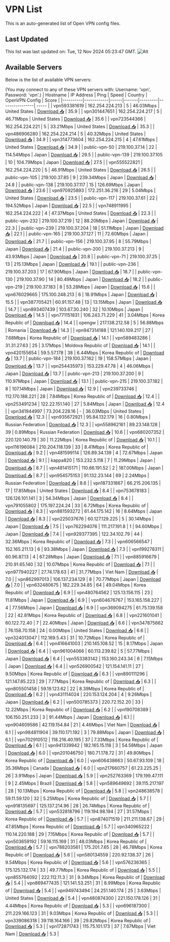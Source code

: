 # VPN List

This is an auto-generated list of Open VPN config files.

## Last Updated

This list was last updated on: Tue, 12 Nov 2024 05:23:47 GMT.
![Alt](https://repobeats.axiom.co/api/embed/186b98318ef1479477931607c1ad7d823f12451f.svg "Repobeats analytics image")

## Available Servers

Below is the list of available VPN servers:

(You may connect to any of these VPN servers with: Username: 'vpn', Password: 'vpn'.)
| Hostname | IP Address | Ping | Speed | Country | OpenVPN Config | Score |
|----------|------------|------|-------|---------|----------------| ----- |
| vpn593381619 | 162.254.224.213 | 5 | 46.03Mbps | United States | [Download 📥](./configs/server_0_US.ovpn) | 35.9 |
| vpn301447651 | 162.254.224.217 | 5 | 46.71Mbps | United States | [Download 📥](./configs/server_1_US.ovpn) | 35.6 |
| vpn723544366 | 162.254.224.221 | 5 | 33.21Mbps | United States | [Download 📥](./configs/server_2_US.ovpn) | 35.3 |
| vpn486906280 | 162.254.224.214 | 5 | 40.32Mbps | United States | [Download 📥](./configs/server_3_US.ovpn) | 34.9 |
| vpn314773604 | 162.254.224.215 | 4 | 47.61Mbps | United States | [Download 📥](./configs/server_4_US.ovpn) | 34.9 |
| public-vpn-50 | 219.100.37.14 | 22 | 114.54Mbps | Japan | [Download 📥](./configs/server_5_JP.ovpn) | 29.5 |
| public-vpn-139 | 219.100.37.105 | 10 | 104.79Mbps | Japan | [Download 📥](./configs/server_6_JP.ovpn) | 27.5 |
| vpn555522821 | 162.254.224.220 | 5 | 46.91Mbps | United States | [Download 📥](./configs/server_7_US.ovpn) | 26.5 |
| public-vpn-105 | 219.100.37.85 | 9 | 239.34Mbps | Japan | [Download 📥](./configs/server_8_JP.ovpn) | 24.8 |
| public-vpn-138 | 219.100.37.117 | 15 | 126.69Mbps | Japan | [Download 📥](./configs/server_9_JP.ovpn) | 23.6 |
| vpn970925893 | 172.251.36.216 | 29 | 5.04Mbps | United States | [Download 📥](./configs/server_10_US.ovpn) | 23.5 |
| public-vpn-117 | 219.100.37.61 | 22 | 194.52Mbps | Japan | [Download 📥](./configs/server_11_JP.ovpn) | 22.5 |
| vpn748911995 | 162.254.224.222 | 4 | 47.37Mbps | United States | [Download 📥](./configs/server_12_US.ovpn) | 22.3 |
| public-vpn-232 | 219.100.37.219 | 12 | 88.20Mbps | Japan | [Download 📥](./configs/server_13_JP.ovpn) | 22.3 |
| public-vpn-239 | 219.100.37.204 | 18 | 51.11Mbps | Japan | [Download 📥](./configs/server_14_JP.ovpn) | 22.1 |
| public-vpn-165 | 219.100.37.127 | 11 | 72.60Mbps | Japan | [Download 📥](./configs/server_15_JP.ovpn) | 21.7 |
| public-vpn-156 | 219.100.37.95 | 8 | 55.79Mbps | Japan | [Download 📥](./configs/server_16_JP.ovpn) | 21.4 |
| public-vpn-200 | 219.100.37.213 | 9 | 43.93Mbps | Japan | [Download 📥](./configs/server_17_JP.ovpn) | 20.8 |
| public-vpn-71 | 219.100.37.25 | 13 | 215.13Mbps | Japan | [Download 📥](./configs/server_18_JP.ovpn) | 19.1 |
| public-vpn-236 | 219.100.37.203 | 17 | 67.90Mbps | Japan | [Download 📥](./configs/server_19_JP.ovpn) | 18.7 |
| public-vpn-130 | 219.100.37.90 | 14 | 80.49Mbps | Japan | [Download 📥](./configs/server_20_JP.ovpn) | 18.2 |
| public-vpn-219 | 219.100.37.183 | 8 | 53.28Mbps | Japan | [Download 📥](./configs/server_21_JP.ovpn) | 15.6 |
| vpn676029665 | 175.100.248.213 | 6 | 18.91Mbps | Japan | [Download 📥](./configs/server_22_JP.ovpn) | 15.5 |
| vpn387705421 | 60.91.157.48 | 13 | 13.15Mbps | Japan | [Download 📥](./configs/server_23_JP.ovpn) | 14.7 |
| vpn893407439 | 103.67.30.240 | 32 | 10.10Mbps | Japan | [Download 📥](./configs/server_24_JP.ovpn) | 14.5 |
| vpn771151831 | 106.243.71.229 | 41 | 3.04Mbps | Korea Republic of | [Download 📥](./configs/server_25_KR.ovpn) | 14.4 |
| opengw | 217.138.212.58 | 5 | 56.88Mbps | Romania | [Download 📥](./configs/server_26_RO.ovpn) | 14.3 |
| vpn947314188 | 121.140.109.217 | 27 | 7.68Mbps | Korea Republic of | [Download 📥](./configs/server_27_KR.ovpn) | 14.1 |
| vpn589483286 | 31.31.27.63 | 25 | 3.17Mbps | Moldova Republic of | [Download 📥](./configs/server_28_MD.ovpn) | 14.1 |
| vpn420155654 | 59.5.57.178 | 38 | 6.44Mbps | Korea Republic of | [Download 📥](./configs/server_29_KR.ovpn) | 13.7 |
| public-vpn-184 | 219.100.37.162 | 19 | 158.57Mbps | Japan | [Download 📥](./configs/server_30_JP.ovpn) | 13.7 |
| vpn254435973 | 153.229.47.78 | 4 | 46.06Mbps | Japan | [Download 📥](./configs/server_31_JP.ovpn) | 13.7 |
| public-vpn-213 | 219.100.37.200 | 9 | 110.97Mbps | Japan | [Download 📥](./configs/server_32_JP.ovpn) | 13.1 |
| public-vpn-215 | 219.100.37.182 | 8 | 107.14Mbps | Japan | [Download 📥](./configs/server_33_JP.ovpn) | 12.9 |
| vpn239733746 | 112.170.188.221 | 28 | 7.84Mbps | Korea Republic of | [Download 📥](./configs/server_34_KR.ovpn) | 12.4 |
| vpn253491234 | 122.22.151.140 | 27 | 5.84Mbps | Japan | [Download 📥](./configs/server_35_JP.ovpn) | 12.4 |
| vpn341944997 | 73.204.228.16 | - | 36.03Mbps | United States | [Download 📥](./configs/server_36_US.ovpn) | 12.3 |
| vpn935672921 | 95.84.132.179 | 16 | 0.80Mbps | Russian Federation | [Download 📥](./configs/server_37_RU.ovpn) | 12.3 |
| vpn558962161 | 89.23.148.128 | 39 | 0.89Mbps | Russian Federation | [Download 📥](./configs/server_38_RU.ovpn) | 10.6 |
| vpn680207352 | 220.120.140.79 | 30 | 11.22Mbps | Korea Republic of | [Download 📥](./configs/server_39_KR.ovpn) | 10.1 |
| vpn116196084 | 210.204.118.139 | 33 | 8.41Mbps | Korea Republic of | [Download 📥](./configs/server_40_KR.ovpn) | 9.2 |
| vpn481599114 | 126.89.34.139 | 4 | 72.67Mbps | Japan | [Download 📥](./configs/server_41_JP.ovpn) | 9.1 |
| kappa820 | 153.232.5.118 | 7 | 11.29Mbps | Japan | [Download 📥](./configs/server_42_JP.ovpn) | 8.7 |
| vpn481415171 | 110.66.191.52 | 2 | 187.00Mbps | Japan | [Download 📥](./configs/server_43_JP.ovpn) | 8.7 |
| vpn954575153 | 91.132.23.144 | 69 | 2.24Mbps | Russian Federation | [Download 📥](./configs/server_44_RU.ovpn) | 8.6 |
| vpn187331867 | 66.215.206.135 | 17 | 17.85Mbps | United States | [Download 📥](./configs/server_45_US.ovpn) | 8.4 |
| vpn753678183 | 126.126.101.141 | 3 | 54.34Mbps | Japan | [Download 📥](./configs/server_46_JP.ovpn) | 8.4 |
| vpn791055802 | 175.197.224.24 | 33 | 6.72Mbps | Korea Republic of | [Download 📥](./configs/server_47_KR.ovpn) | 8.3 |
| vpn881593272 | 61.44.175.142 | 16 | 8.64Mbps | Japan | [Download 📥](./configs/server_48_JP.ovpn) | 8.3 |
| vpn225037676 | 60.127.129.225 | 5 | 30.14Mbps | Japan | [Download 📥](./configs/server_49_JP.ovpn) | 7.5 |
| vpn762294076 | 111.217.191.8 | 1 | 94.60Mbps | Japan | [Download 📥](./configs/server_50_JP.ovpn) | 7.4 |
| vpn929377395 | 122.34.102.79 | 44 | 32.36Mbps | Korea Republic of | [Download 📥](./configs/server_51_KR.ovpn) | 7.3 |
| vpn606566547 | 152.165.211.13 | 6 | 93.38Mbps | Japan | [Download 📥](./configs/server_52_JP.ovpn) | 7.3 |
| vpn199278311 | 60.96.87.13 | 4 | 67.28Mbps | Japan | [Download 📥](./configs/server_53_JP.ovpn) | 7.1 |
| vpn885916679 | 210.91.65.140 | 32 | 10.07Mbps | Korea Republic of | [Download 📥](./configs/server_54_KR.ovpn) | 7.1 |
| vpn977940227 | 27.74.178.63 | 41 | 31.77Mbps | Viet Nam | [Download 📥](./configs/server_55_VN.ovpn) | 7.0 |
| vpn862997013 | 106.137.234.129 | 8 | 70.77Mbps | Japan | [Download 📥](./configs/server_56_JP.ovpn) | 7.0 |
| vpn632480675 | 182.229.34.85 | 64 | 49.04Mbps | Korea Republic of | [Download 📥](./configs/server_57_KR.ovpn) | 6.9 |
| vpn480764562 | 125.13.156.115 | 23 | 11.81Mbps | Japan | [Download 📥](./configs/server_58_JP.ovpn) | 6.9 |
| vpn604676767 | 153.165.158.227 | 4 | 77.56Mbps | Japan | [Download 📥](./configs/server_59_JP.ovpn) | 6.9 |
| vpn369094275 | 61.75.139.158 | 22 | 42.81Mbps | Korea Republic of | [Download 📥](./configs/server_60_KR.ovpn) | 6.8 |
| vpn221601041 | 60.122.72.40 | 7 | 22.40Mbps | Japan | [Download 📥](./configs/server_61_JP.ovpn) | 6.6 |
| vpn347875662 | 76.158.70.158 | 24 | 0.00Mbps | United States | [Download 📥](./configs/server_62_US.ovpn) | 6.6 |
| vpn324013047 | 112.169.5.43 | 31 | 10.72Mbps | Korea Republic of | [Download 📥](./configs/server_63_KR.ovpn) | 6.4 |
| vpn416641003 | 210.145.108.52 | 15 | 8.17Mbps | Japan | [Download 📥](./configs/server_64_JP.ovpn) | 6.4 |
| vpn961004066 | 60.113.239.82 | 5 | 57.77Mbps | Japan | [Download 📥](./configs/server_65_JP.ovpn) | 6.4 |
| vpn553383142 | 153.160.243.34 | 6 | 7.15Mbps | Japan | [Download 📥](./configs/server_66_JP.ovpn) | 6.4 |
| vpn526900542 | 121.154.141.11 | 27 | 9.50Mbps | Korea Republic of | [Download 📥](./configs/server_67_KR.ovpn) | 6.3 |
| vpn890111296 | 121.147.85.223 | 29 | 7.77Mbps | Korea Republic of | [Download 📥](./configs/server_68_KR.ovpn) | 6.3 |
| vpn805501458 | 59.19.123.62 | 22 | 8.39Mbps | Korea Republic of | [Download 📥](./configs/server_69_KR.ovpn) | 6.2 |
| vpn431114024 | 220.153.124.204 | 4 | 9.26Mbps | Japan | [Download 📥](./configs/server_70_JP.ovpn) | 6.2 |
| vpn500785373 | 220.72.152.20 | 33 | 12.22Mbps | Korea Republic of | [Download 📥](./configs/server_71_KR.ovpn) | 6.2 |
| vpn190708389 | 106.150.251.233 | 3 | 91.44Mbps | Japan | [Download 📥](./configs/server_72_JP.ovpn) | 6.1 |
| vpn904609586 | 42.119.154.84 | 21 | 4.46Mbps | Viet Nam | [Download 📥](./configs/server_73_VN.ovpn) | 6.1 |
| vpn984811904 | 39.110.171.192 | 3 | 79.88Mbps | Japan | [Download 📥](./configs/server_74_JP.ovpn) | 6.1 |
| vpn702910512 | 118.216.40.195 | 37 | 7.33Mbps | Korea Republic of | [Download 📥](./configs/server_75_KR.ovpn) | 6.1 |
| vpn941339942 | 182.165.15.118 | 3 | 54.58Mbps | Japan | [Download 📥](./configs/server_76_JP.ovpn) | 6.0 |
| vpn201046750 | 180.71.178.72 | 31 | 49.80Mbps | Korea Republic of | [Download 📥](./configs/server_77_KR.ovpn) | 6.0 |
| vpn606438663 | 50.67.93.109 | 18 | 35.36Mbps | Canada | [Download 📥](./configs/server_78_CA.ovpn) | 6.0 |
| vpn217660757 | 61.23.225.25 | 26 | 3.91Mbps | Japan | [Download 📥](./configs/server_79_JP.ovpn) | 5.9 |
| vpn252763369 | 179.199.47.111 | 9 | 2.45Mbps | Brazil | [Download 📥](./configs/server_80_BR.ovpn) | 5.8 |
| vpn589649692 | 39.115.217.197 | 28 | 10.13Mbps | Korea Republic of | [Download 📥](./configs/server_81_KR.ovpn) | 5.8 |
| vpn248638578 | 59.11.59.120 | 32 | 5.25Mbps | Korea Republic of | [Download 📥](./configs/server_82_KR.ovpn) | 5.7 |
| vpn918135697 | 125.137.214.96 | 28 | 26.74Mbps | Korea Republic of | [Download 📥](./configs/server_83_KR.ovpn) | 5.7 |
| vpn532818796 | 119.194.98.194 | 27 | 31.57Mbps | Korea Republic of | [Download 📥](./configs/server_84_KR.ovpn) | 5.7 |
| vpn874071519 | 211.211.138.67 | 29 | 47.85Mbps | Korea Republic of | [Download 📥](./configs/server_85_KR.ovpn) | 5.7 |
| vpn340965222 | 110.14.220.188 | 29 | 7.15Mbps | Korea Republic of | [Download 📥](./configs/server_86_KR.ovpn) | 5.7 |
| vpn503659192 | 59.16.115.169 | 31 | 48.03Mbps | Korea Republic of | [Download 📥](./configs/server_87_KR.ovpn) | 5.7 |
| vpn788203561 | 175.201.7.65 | 28 | 46.78Mbps | Korea Republic of | [Download 📥](./configs/server_88_KR.ovpn) | 5.6 |
| vpn580134559 | 220.92.138.37 | 26 | 9.54Mbps | Korea Republic of | [Download 📥](./configs/server_89_KR.ovpn) | 5.6 |
| vpn576236365 | 175.125.132.174 | 33 | 49.77Mbps | Korea Republic of | [Download 📥](./configs/server_90_KR.ovpn) | 5.5 |
| vpn855764092 | 222.112.11.3 | 31 | 9.34Mbps | Korea Republic of | [Download 📥](./configs/server_91_KR.ovpn) | 5.4 |
| vpn869477435 | 121.141.53.251 | 31 | 8.99Mbps | Korea Republic of | [Download 📥](./configs/server_92_KR.ovpn) | 5.4 |
| vpn949743494 | 24.251.140.174 | 25 | 3.63Mbps | United States | [Download 📥](./configs/server_93_US.ovpn) | 5.4 |
| vpn480874300 | 221.150.178.126 | 31 | 4.44Mbps | Korea Republic of | [Download 📥](./configs/server_94_KR.ovpn) | 5.3 |
| vpn696187300 | 211.229.166.123 | 31 | 9.03Mbps | Korea Republic of | [Download 📥](./configs/server_95_KR.ovpn) | 5.3 |
| vpn339086318 | 39.118.164.166 | 39 | 29.82Mbps | Korea Republic of | [Download 📥](./configs/server_96_KR.ovpn) | 5.3 |
| vpn172871743 | 115.75.101.173 | 37 | 7.67Mbps | Viet Nam | [Download 📥](./configs/server_97_VN.ovpn) | 5.3 |
